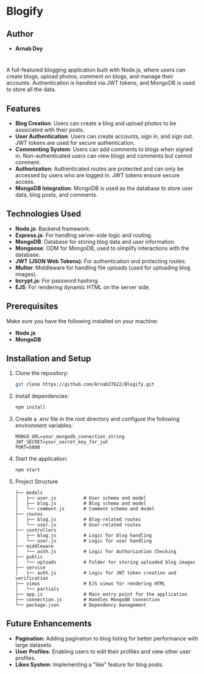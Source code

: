 # Blogify

## Author
- **Arnab Dey**
#
A full-featured blogging application built with Node.js, where users can create blogs, upload photos, comment on blogs, and manage their accounts. Authentication is handled via JWT tokens, and MongoDB is used to store all the data.

## Features

- **Blog Creation**: Users can create a blog and upload photos to be associated with their posts.
- **User Authentication**: Users can create accounts, sign in, and sign out. JWT tokens are used for secure authentication.
- **Commenting System**: Users can add comments to blogs when signed in. Non-authenticated users can view blogs and comments but cannot comment.
- **Authorization**: Authenticated routes are protected and can only be accessed by users who are logged in. JWT tokens ensure secure access.
- **MongoDB Integration**: MongoDB is used as the database to store user data, blog posts, and comments.
  
## Technologies Used

- **Node.js**: Backend framework.
- **Express.js**: For handling server-side logic and routing.
- **MongoDB**: Database for storing blog data and user information.
- **Mongoose**: ODM for MongoDB, used to simplify interactions with the database.
- **JWT (JSON Web Tokens)**: For authentication and protecting routes.
- **Multer**: Middleware for handling file uploads (used for uploading blog images).
- **bcrypt.js**: For password hashing.
- **EJS**: For rendering dynamic HTML on the server side.

## Prerequisites

Make sure you have the following installed on your machine:

- **Node.js**
- **MongoDB**

## Installation and Setup

1. Clone the repository:
   ```bash
   git clone https://github.com/Arnab27622/Blogify.git
2. Install dependencies:
   ```bash
   npm install
3. Create a .env file in the root directory and configure the following environment variables:
   ```
   MONGO_URL=your_mongodb_connection_string
   JWT_SECRET=your_secret_key_for_jwt
   PORT=5000
4. Start the application:
   ```bash
   npm start
5. Project Structure
   ```
   ├── models
   │   ├── user.js          # User schema and model
   │   ├── blog.js          # Blog schema and model
   │   └── comment.js       # Comment schema and model
   ├── routes
   │   ├── blog.js          # Blog-related routes
   │   └── user.js          # User-related routes
   ├── controllers
   │   ├── blog.js          # Logic for blog handling
   │   └── user.js          # Logic for user handling
   ├── middleware
   │   └── auth.js          # Logic for Authorization Checking
   ├── public
   │   └── uploads          # Folder for storing uploaded blog images
   ├── service
   │   ├── auth.js          # Logic for JWT token creation and verification
   ├── views                # EJS views for rendering HTML
   │   └── partials         
   ├── app.js               # Main entry point for the application
   ├── connection.js        # Handles MongoDB connection
   └── package.json         # Dependency management

## Future Enhancements
- **Pagination**: Adding pagination to blog listing for better performance with large datasets.<br>
- **User Profiles**: Enabling users to edit their profiles and view other user profiles.<br>
- **Likes System**: Implementing a "like" feature for blog posts.
